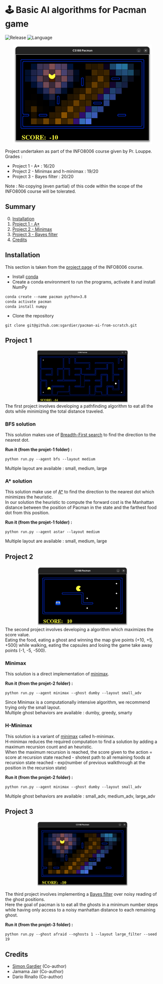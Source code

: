 # 🕹️ Basic AI algorithms for Pacman game
![Release](https://img.shields.io/badge/Release-v1.0-blueviolet?style=for-the-badge)
![Language](https://img.shields.io/badge/python-3670A0?style=for-the-badge)

<div style="display: flex; justify-content: space-around; align-items: center;">
  <img src="ressources/bayes_preview.png" alt="bayes filter" style="width: 90%;"/>
</div>

Project undertaken as part of the INFO8006 course given by Pr. Louppe.<br>
Grades :
- Project 1 - A* : 16/20
- Project 2 - Minimax and h-minimax : 19/20
- Project 3 - Bayes filter : 20/20

Note : No copying (even partial) of this code within the scope of the INFO8006 course will be tolerated.

## Summary
0. [Installation](#installation)
1. [Project 1 - A*](#project-1)
2. [Project 2 - Minimax](#project-2)
3. [Project 3 - Bayes filter](#project-3)
4. [Credits](#credits)

## Installation
This section is taken from the [project page](https://github.com/glouppe/info8006-introduction-to-ai/tree/master/projects#readme) of the INFO8006 course.<br>
- Install [conda](https://docs.anaconda.com/free/miniconda/)
- Create a conda environment to run the programs, activate it and install NumPy
```console
conda create --name pacman python=3.8
conda activate pacman
conda install numpy
```
- Clone the repository
```console
git clone git@github.com:sgardier/pacman-ai-from-scratch.git
```

## Project 1
<div style="display: flex; justify-content: space-around; align-items: center;">
  <img src="ressources/astar_preview.png" alt="astar algorithm" style="width: 60%;"/>
</div>
The first project involves developing a pathfinding algorithm to eat all the dots while minimizing the total distance traveled.

### BFS solution
This solution makes use of [Breadth-First search](https://en.wikipedia.org/wiki/Breadth-first_search) to find the direction to the nearest dot.

**Run it (from the projet-1 folder) :**
```console
python run.py --agent bfs --layout medium
```
Multiple layout are available : small, medium, large

### A* solution
This solution make use of [A*](https://en.wikipedia.org/wiki/A*_search_algorithm) to find the direction to the nearest dot which minimizes the heuristic.<br>
In our solution the heuristic to compute the forward cost is the Manhattan distance between the position of Pacman in the state and the farthest food dot from this position.

**Run it (from the projet-1 folder) :**
```console
python run.py --agent astar --layout medium
```
Multiple layout are available : small, medium, large

## Project 2
<div style="display: flex; justify-content: space-around; align-items: center;">
  <img src="ressources/minimax_preview.png" alt="Minimax" style="width: 60%;"/>
</div>
The second project involves developing a algorithm which maximizes the score value.<br>
Eating the food, eating a ghost and winning the map give points (+10, +5, +500) while walking, eating the capsules and losing the game take away points (-1, -5, -500).

### Minimax
This solution is a direct implementation of [minimax](https://en.wikipedia.org/wiki/Minimax).

**Run it (from the projet-2 folder) :**
```console
python run.py --agent minimax --ghost dumby --layout small_adv
```
Since Minimax is a computationally intensive algorithm, we recommend trying only the small layout.<br>
Multiple ghost behaviors are available : dumby, greedy, smarty

### H-Minimax
This solution is a variant of [minimax](https://en.wikipedia.org/wiki/Minimax) called h-minimax.<br>
H-minimax reduces the required computation to find a solution by adding a maximum recursion count and an heuristic.<br>
When the maximum recursion is reached, the score given to the action =<br>
score at recursion state reached - shotest path to all remaining foods at recursion state reached - exp(number of previous walkthrough at the position in the recursion state)

**Run it (from the projet-2 folder) :**
```console
python run.py --agent minimax --ghost dumby --layout small_adv
```
Multiple ghost behaviors are available : small_adv, medium_adv, large_adv

## Project 3
<div style="display: flex; justify-content: space-around; align-items: center;">
  <img src="ressources/bayes_preview.png" alt="Bayes filter" style="width: 60%;"/>
</div>

The third project involves implementing a [Bayes filter](https://en.wikipedia.org/wiki/Recursive_Bayesian_estimation) over noisy reading of the ghost positions.<br>
Here the goal of pacman is to eat all the ghosts in a minimum number steps while having only access to a noisy manhattan distance to each remaining ghost.

**Run it (from the projet-3 folder) :**
```console
python run.py --ghost afraid --nghosts 1 --layout large_filter --seed 19
```

## Credits
- [Simon Gardier](https://github.com/simon-gardier) (Co-author)
- Jamama Jair (Co-author)
- Dario Rinallo (Co-author)
